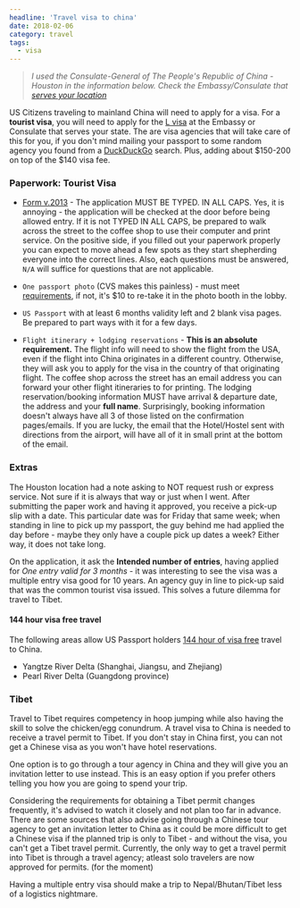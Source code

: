 ```yaml
---
headline: 'Travel visa to china'
date: 2018-02-06
category: travel
tags:
  - visa
---
```


> _I used the Consulate-General of The People's Republic of China - Houston in the information below. Check the Embassy/Consulate that [serves your location]_

US Citizens traveling to mainland China will need to apply for a visa. For a **tourist visa**, you will need to apply for the [L visa] at the Embassy or Consulate that serves your state. The are visa agencies that will take care of this for you, if you don't mind mailing your passport to some random agency you found from a [DuckDuckGo] search. Plus, adding about $150-200 on top of the $140 visa fee.


### **Paperwork: Tourist Visa**

- [Form v.2013] - The application MUST BE TYPED. IN ALL CAPS. Yes, it is annoying - the application will be checked at the door before being allowed entry. If it is not TYPED IN ALL CAPS, be prepared to walk across the street to the coffee shop to use their computer and print service. On the positive side, if you filled out your paperwork properly you can expect to move ahead a few spots as they start shepherding everyone into the correct lines. Also, each questions must be answered, `N/A` will suffice for questions that are not applicable.

- `One passport photo` (CVS makes this painless) - must meet [requirements], if not, it's $10 to re-take it in the photo booth in the lobby.

- `US Passport` with at least 6 months validity left and 2 blank visa pages. Be prepared to part ways with it for a few days.

- `Flight itinerary + lodging reservations` - **This is an absolute requirement.** The flight info will need to show the flight from the USA, even if the flight into China originates in a different country. Otherwise, they will ask you to apply for the visa in the country of that originating flight. The coffee shop across the street has an email address you can forward your other flight itineraries to for printing. The lodging reservation/booking information MUST have arrival & departure date, the address and your **full name**. Surprisingly, booking information doesn't always have all 3 of those listed on the confirmation pages/emails. If you are lucky, the email that the Hotel/Hostel sent with directions from the airport, will have all of it in small print at the bottom of the email. 


### **Extras**

The Houston location had a note asking to NOT request rush or express service. Not sure if it is always that way or just when I went. After submitting the paper work and having it approved, you receive a pick-up slip with a date. This particular date was for Friday that same week; when standing in line to pick up my passport, the guy behind me had applied the day before - maybe they only have a couple pick up dates a week? Either way, it does not take long.

On the application, it ask the **Intended number of entries**, having applied for _One entry valid for 3 months_ - it was interesting to see the visa was a multiple entry visa good for 10 years. An agency guy in line to pick-up said that was the common tourist visa issued. This solves a future dilemma for travel to Tibet.


#### **144 hour visa free travel**

The following areas allow US Passport holders [144 hour of visa free] travel to China.

- Yangtze River Delta (Shanghai, Jiangsu, and Zhejiang)
- Pearl River Delta (Guangdong province)


### **Tibet**

Travel to Tibet requires competency in hoop jumping while also having the skill to solve the chicken/egg conundrum. A travel visa to China is needed to receive a travel permit to Tibet. If you don't stay in China first, you can not get a Chinese visa as you won't have hotel reservations. 

One option is to go through a tour agency in China and they will give you an invitation letter to use instead. This is an easy option if you prefer others telling you how you are going to spend your trip. 

Considering the requirements for obtaining a Tibet permit changes frequently, it's advised to watch it closely and not plan too far in advance. There are some sources that also advise going through a Chinese tour agency to get an invitation letter to China as it could be more difficult to get a Chinese visa if the planned trip is only to Tibet - and without the visa, you can't get a Tibet travel permit. Currently, the only way to get a travel permit into Tibet is through a travel agency; atleast solo travelers are now approved for permits. (for the moment)

Having a multiple entry visa should make a trip to Nepal/Bhutan/Tibet less of a logistics nightmare.



[serves your location]: http://www.china-embassy.org/eng/zmzlljs/t84229.htm
[L visa]: http://houston.china-consulate.org/eng/vp/zgqz/t1251843.htm#L
[Form v.2013]: http://houston.china-consulate.org/chn/zjfws/bgxz/P020170315251424277685.pdf
[requirements]: http://houston.china-consulate.org/eng/vp/zgqz/t1448271.htm
[DuckDuckGo]: https://duckduckgo.com
[144 hour of visa free]: http://www.chinadiscovery.com/chinese-visa/144-hour-visa-free.html